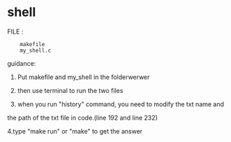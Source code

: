 # shell

FILE : 
		
		makefile 
		my_shell.c


guidance:

1. Put makefile and my_shell in the folderwerwer

2. then use terminal to run the two files

3. when you run "history" command, you need to modify the txt name and

the path of the txt file in code.(line 192 and line 232)

4.type "make run" or "make" to get the answer
